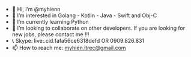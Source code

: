 - 👋 Hi, I’m @myhienn
- 👀 I’m interested in Golang - Kotlin - Java - Swift and Obj-C
- 🌱 I’m currently learning Python
- 💞️ I’m looking to collaborate on other developers. If you are looking for new jobs, please contact me !!! 
- 📞 Skype: live:.cid.fafa56ce6318defd OR 0909.826.831
- 📫 How to reach me: myhien.itrec@gmail.com 

<!---
myhienn/myhienn is a ✨ special ✨ repository because its `README.md` (this file) appears on your GitHub profile.
You can click the Preview link to take a look at your changes.
--->
